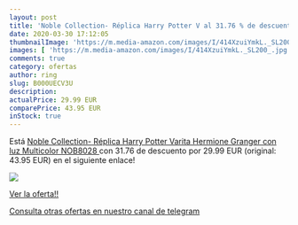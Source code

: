 ```yaml
---
layout: post
title: 'Noble Collection- Réplica Harry Potter V al 31.76 % de descuento'
date: 2020-03-30 17:12:05
thumbnailImage: 'https://m.media-amazon.com/images/I/414XzuiYmkL._SL200_.jpg'
images: [ 'https://m.media-amazon.com/images/I/414XzuiYmkL._SL200_.jpg' ]
comments: true
category: ofertas
author: ring
slug: B000UECV3U
description:
actualPrice: 29.99 EUR
comparePrice: 43.95 EUR
inStock: true
---
```


Está [Noble Collection- Réplica Harry Potter Varita Hermione Granger con luz  Multicolor  NOB8028 ](https://www.amazon.com/dp/B000UECV3U/?tag=redken08-20) con 31.76 de descuento por 29.99 EUR (original: 43.95 EUR) en el siguiente enlace!

[![](https://m.media-amazon.com/images/I/414XzuiYmkL._SL200_.jpg)](https://www.amazon.com/dp/B000UECV3U/?tag=redken08-20)

[Ver la oferta!!](https://www.amazon.com/dp/B000UECV3U/?tag=redken08-20)

[Consulta otras ofertas en nuestro canal de telegram](https://t.me/s/ofertas25)
